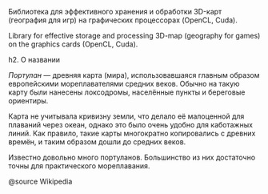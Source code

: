 Библиотека для эффективного хранения и обработки 3D-карт (география для игр) на графических процессорах (OpenCL, Cuda).

Library for effective storage and processing 3D-map (geography for games) on the graphics cards (OpenCL, Cuda).



h2. О названии

*Портулан* — древняя карта (мира), использовавшаяся главным образом европейскими мореплавателями средних веков. Обычно на такую карту были нанесены локсодромы, населённые пункты и береговые ориентиры.

Карта не учитывала кривизну земли, что делало её малоценной для плаваний через океан, однако это было очень удобно для каботажных линий. Как правило, такие карты многократно копировались с древних времён, и таким образом дошли до средних веков.

Известно довольно много портуланов. Большинство из них достаточно точны для практического мореплавания.

@source Wikipedia
